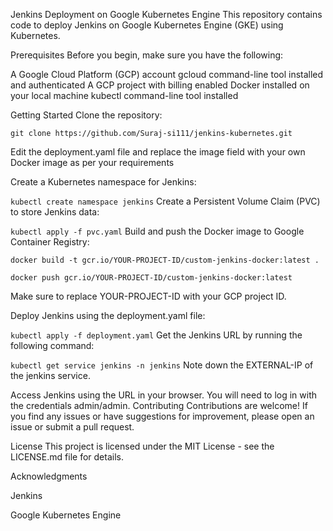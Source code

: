 Jenkins Deployment on Google Kubernetes Engine
This repository contains code to deploy Jenkins on Google Kubernetes Engine (GKE) using Kubernetes.

Prerequisites
Before you begin, make sure you have the following:

A Google Cloud Platform (GCP) account
gcloud command-line tool installed and authenticated
A GCP project with billing enabled
Docker installed on your local machine
kubectl command-line tool installed

Getting Started
Clone the repository:
 
`git clone https://github.com/Suraj-si111/jenkins-kubernetes.git`

Edit the deployment.yaml file and replace the image field with your own Docker image as per your requirements

Create a Kubernetes namespace for Jenkins:

`kubectl create namespace jenkins`
Create a Persistent Volume Claim (PVC) to store Jenkins data:
 
`kubectl apply -f pvc.yaml`
Build and push the Docker image to Google Container Registry:

 
`docker build -t gcr.io/YOUR-PROJECT-ID/custom-jenkins-docker:latest .`

`docker push gcr.io/YOUR-PROJECT-ID/custom-jenkins-docker:latest`

Make sure to replace YOUR-PROJECT-ID with your GCP project ID.

Deploy Jenkins using the deployment.yaml file:
 
`kubectl apply -f deployment.yaml`
Get the Jenkins URL by running the following command:
  
 
`kubectl get service jenkins -n jenkins`
Note down the EXTERNAL-IP of the jenkins service.

Access Jenkins using the URL in your browser. You will need to log in with the credentials admin/admin.
Contributing
Contributions are welcome! If you find any issues or have suggestions for improvement, please open an issue or submit a pull request.

License
This project is licensed under the MIT License - see the LICENSE.md file for details.

Acknowledgments

Jenkins

Google Kubernetes Engine
